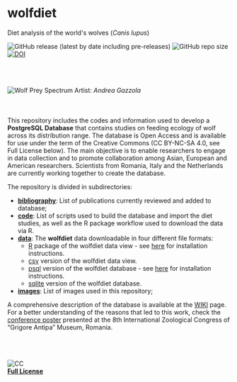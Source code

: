wolfdiet
================
Diet analysis of the world's wolves (*Canis lupus*)  

![GitHub release (latest by date including pre-releases)](https://img.shields.io/github/v/release/andreacorra/wolfdiet?include_prereleases)
![GitHub repo size](https://img.shields.io/github/repo-size/andreacorra/wolfdiet)
[![DOI](https://zenodo.org/badge/162189606.svg)](https://zenodo.org/badge/latestdoi/162189606)  

<br/><br/>  
![Wolf Prey Spectrum](https://github.com/andreacorra/WolfDiet/blob/master/images/wolf_prey_spectrum.png)
Artist: _Andrea Gazzola_  
<br/><br/>  
This repository includes the codes and information used to develop a **PostgreSQL Database** that contains studies on feeding ecology of wolf across its distribution range. The database is Open Access and is available for use under the term of the Creative Commons (CC BY-NC-SA 4.0, see Full License below). The main objective is to enable researchers to engage in data collection and to promote collaboration among Asian, European and American researchers. Scientists from Romania, Italy and the Netherlands are currently working together to create the database.

The repository is divided in subdirectories:  

* **[bibliography](https://github.com/andreacorra/WolfDiet/tree/master/bibliography)**: List of publications currently reviewed and added to database;
* **[code](https://github.com/andreacorra/WolfDiet/tree/master/code)**: List of scripts used to build the database and import the diet studies, as well as the R package workflow used to download the data via R.
* **[data](https://github.com/andreacorra/WolfDiet/tree/master/data)**: The **wolfdiet** data downloadable in four different file formats:
  * [R](https://github.com/andreacorra/wolfdiet/raw/master/data/wolfdiet_R/wolfdiet.zip) package of the wolfdiet data view - see [here](https://github.com/andreacorra/wolfdiet/tree/master/data/wolfdiet_R) for installation instructions.  
  * [csv](https://github.com/andreacorra/wolfdiet/raw/master/data/wolfdiet_csv) version of the wolfdiet data view.
  * [psql](https://github.com/andreacorra/wolfdiet/raw/master/data/wolfdiet_psql/wolfdiet_0-2-0.backup) version of the wolfdiet database - see [here](https://github.com/andreacorra/wolfdiet/tree/master/data/wolfdiet_psql) for installation instructions.  
  * [sqlite](https://github.com/andreacorra/wolfdiet/raw/master/data/wolfdiet_sqlite/wolfdiet.sqlite) version of the wolfdiet database.
* **[images](https://github.com/andreacorra/WolfDiet/tree/master/images)**: List of images used in this repository;  

A comprehensive description of the database is available at the [WIKI](https://github.com/andreacorra/WolfDiet/wiki) page. For a better understanding of the reasons that led to this work, check the [conference poster](https://www.researchgate.net/publication/310561849_Food_habits_of_wolf_in_Eurasia_a_proposal_for_an_open_access_database) presented at the 8th International Zoological Congress of “Grigore Antipa” Museum, Romania.
  
<br/><br/>    
![CC](https://github.com/andreacorra/WolfDiet/blob/master/images/by-nc-sa.eu.svg)    
[**Full License**](https://creativecommons.org/licenses/by-nc-sa/4.0/)

